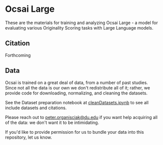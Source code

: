 # Ocsai Large

These are the materials for training and analyzing Ocsai Large - a model for evaluating various Originality Scoring tasks with Large Language models.

## Citation 

Forthcoming

## Data

Ocsai is trained on a great deal of data, from a number of past studies. Since not all the data is our own we don't redistribute all of it; rather, we provide code for downloading, normalizing, and cleaning the datasets.

See the Dataset preparation notebook at [cleanDatasets.ipynb](notebooks/cleanDatasets.ipynb) to see all include datasets and citations.

Please reach out to <peter.organisciak@du.edu> if you want help acquiring all of the data: we don't want it to be intimidating.

If you'd like to provide permission for us to bundle your data into this repository, let us know.
